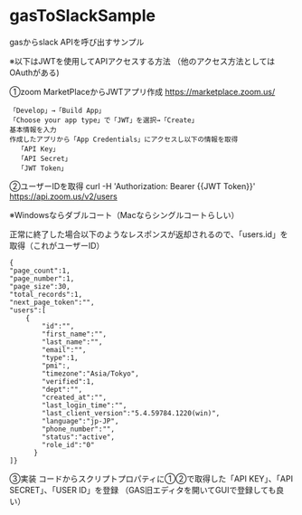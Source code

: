 # gasToSlackSample
gasからslack APIを呼び出すサンプル

※以下はJWTを使用してAPIアクセスする方法
（他のアクセス方法としてはOAuthがある)

①zoom MarketPlaceからJWTアプリ作成
  https://marketplace.zoom.us/

    「Develop」→「Build App」
    「Choose your app type」で「JWT」を選択→「Create」
    基本情報を入力
    作成したアプリから「App Credentials」にアクセスし以下の情報を取得
      「API Key」　
      「API Secret」
      「JWT Token」

②ユーザーIDを取得
   curl -H 'Authorization: Bearer {{JWT Token}}' https://api.zoom.us/v2/users
    
  ※Windowsならダブルコート（Macならシングルコートらしい）
  
  正常に終了した場合以下のようなレスポンスが返却されるので、「users.id」を取得（これがユーザーID）
  
    {
    "page_count":1,
    "page_number":1,
    "page_size":30,
    "total_records":1,
    "next_page_token":"",
    "users":[
        {
            "id":"",
            "first_name":"",
            "last_name":"",
            "email":"",
            "type":1,
            "pmi":,
            "timezone":"Asia/Tokyo",
            "verified":1,
            "dept":"",
            "created_at":"",
            "last_login_time":"",
            "last_client_version":"5.4.59784.1220(win)",
            "language":"jp-JP",
            "phone_number":"",
            "status":"active",
            "role_id":"0"
          }
    ]}

③実装
  コードからスクリプトプロパティに①②で取得した「API KEY」、「API SECRET」、「USER ID」を登録
  （GAS旧エディタを開いてGUIで登録しても良い）
